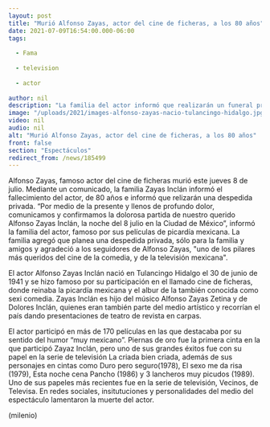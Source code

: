 ```yaml
---
layout: post
title: "Murió Alfonso Zayas, actor del cine de ficheras, a los 80 años"
date: 2021-07-09T16:54:00.000-06:00
tags:
  
  - Fama
  
  - television
  
  - actor
  
author: nil
description: "La familia del actor informó que realizarán un funeral privado."
image: "/uploads/2021/images-alfonso-zayas-nacio-tulancingo-hidalgo.jpg"
video: nil
audio: nil
alt: "Murió Alfonso Zayas, actor del cine de ficheras, a los 80 años"
front: false
section: "Espectáculos"
redirect_from: /news/185499
---
```


Alfonso Zayas, famoso actor del cine de ficheras murió este jueves 8 de julio. Mediante un comunicado, la familia Zayas Inclán informó el fallecimiento del actor, de 80 años e informó que relizarán una despedida privada.  “Por medio de la presente y llenos de profundo dolor, comunicamos y confirmamos la dolorosa partida de nuestro querido Alfonso Zayas Inclán, la noche del 8 julio en la Ciudad de México”, informó la familia del actor, famoso por sus películas de picardía mexicana.
La familia agregó que planea una despedida privada, sólo para la familia y amigos y agradeció a los seguidores de Alfonso Zayas, "uno de los pilares más queridos del cine de la comedia, y de la televisión mexicana".  

El actor Alfonso Zayas Inclán nació en Tulancingo Hidalgo el 30 de junio de 1941 y se hizo famoso por su participación en el llamado cine de ficheras, donde reinaba la picardía mexicana y el albur de la también conocida como sexi comedia. Zayas Inclán es hijo del músico Alfonso Zayas Zetina y de Dolores Inclán, quienes eran también parte del medio artístico y recorrían el país dando presentaciones de teatro de revista en carpas. 

El actor participó en más de 170 películas en las que destacaba por su sentido del humor “muy mexicano”. Piernas de oro fue la primera cinta en la que participó Zayaz Inclán, pero uno de sus grandes éxitos fue con su papel en la serie de televisión La criada bien criada, además de sus personajes en cintas como Duro pero seguro(1978), El sexo me da risa (1979), Esta noche cena Pancho (1986) y 3 lancheros muy picudos (1989). Uno de sus papeles más recientes fue en la serie de televisión, Vecinos, de Televisa.
En redes sociales, insitutuciones y personalidades del medio del espectáculo lamentaron la muerte del actor. 

(milenio)

